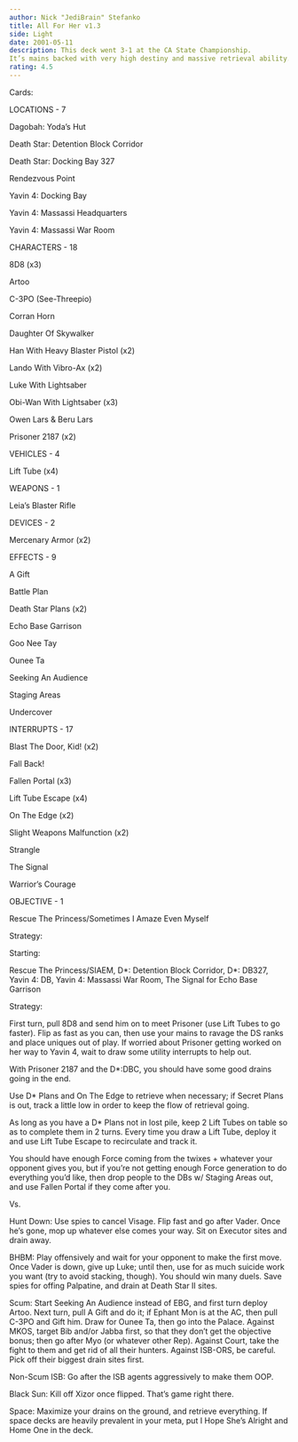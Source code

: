 ```yaml
---
author: Nick "JediBrain" Stefanko
title: All For Her v1.3
side: Light
date: 2001-05-11
description: This deck went 3-1 at the CA State Championship.
It’s mains backed with very high destiny and massive retrieval ability.
rating: 4.5
---
```

Cards: 

LOCATIONS - 7
Dagobah: Yoda’s Hut
Death Star: Detention Block Corridor
Death Star: Docking Bay 327
Rendezvous Point
Yavin 4: Docking Bay
Yavin 4: Massassi Headquarters
Yavin 4: Massassi War Room

CHARACTERS - 18
8D8 (x3)
Artoo
C-3PO (See-Threepio)
Corran Horn
Daughter Of Skywalker
Han With Heavy Blaster Pistol (x2)
Lando With Vibro-Ax (x2)
Luke With Lightsaber
Obi-Wan With Lightsaber (x3)
Owen Lars & Beru Lars
Prisoner 2187 (x2)

VEHICLES - 4
Lift Tube (x4)

WEAPONS - 1
Leia’s Blaster Rifle

DEVICES - 2
Mercenary Armor (x2)

EFFECTS - 9
A Gift
Battle Plan
Death Star Plans (x2)
Echo Base Garrison
Goo Nee Tay
Ounee Ta
Seeking An Audience
Staging Areas
Undercover

INTERRUPTS - 17
Blast The Door, Kid! (x2)
Fall Back!
Fallen Portal (x3)
Lift Tube Escape (x4)
On The Edge (x2)
Slight Weapons Malfunction (x2)
Strangle
The Signal
Warrior’s Courage

OBJECTIVE - 1
Rescue The Princess/Sometimes I Amaze Even Myself 

Strategy: 

Starting:
Rescue The Princess/SIAEM, D*: Detention Block Corridor, D*: DB327, Yavin 4: DB, Yavin 4: Massassi War Room, The Signal for Echo Base Garrison

Strategy:
First turn, pull 8D8 and send him on to meet Prisoner (use Lift Tubes to go faster).  Flip as fast as you can, then use your mains to ravage the DS ranks and place uniques out of play.  If worried about Prisoner getting worked on her way to Yavin 4, wait to draw some utility interrupts to help out.
With Prisoner 2187 and the D*:DBC, you should have some good drains going in the end.
Use D* Plans and On The Edge to retrieve when necessary; if Secret Plans is out, track a little low in order to keep the flow of retrieval going.
As long as you have a D* Plans not in lost pile, keep 2 Lift Tubes on table so as to complete them in 2 turns.  Every time you draw a Lift Tube, deploy it and use Lift Tube Escape to recirculate and track it.
You should have enough Force coming from the twixes + whatever your opponent gives you, but if you’re not getting enough Force generation to do everything you’d like, then drop people to the DBs w/ Staging Areas out, and use Fallen Portal if they come after you.

Vs.
Hunt Down: Use spies to cancel Visage.  Flip fast and go after Vader.  Once he’s gone, mop up whatever else comes your way.  Sit on Executor sites and drain away.

BHBM: Play offensively and wait for your opponent to make the first move.  Once Vader is down, give up Luke; until then, use for as much suicide work you want (try to avoid stacking, though).  You should win many duels.  Save spies for offing Palpatine, and drain at Death Star II sites.

Scum: Start Seeking An Audience instead of EBG, and first turn deploy Artoo.  Next turn, pull A Gift and do it; if Ephant Mon is at the AC, then pull C-3PO and Gift him.  Draw for Ounee Ta, then go into the Palace.  Against MKOS, target Bib and/or Jabba first, so that they don’t get the objective bonus; then go after Myo (or whatever other Rep).  Against Court, take the fight to them and get rid of all their hunters.  Against ISB-ORS, be careful.  Pick off their biggest drain sites first.

Non-Scum ISB: Go after the ISB agents aggressively to make them OOP.

Black Sun: Kill off Xizor once flipped.  That’s game right there.

Space: Maximize your drains on the ground, and retrieve everything.  If space decks are heavily prevalent in your meta, put I Hope She’s Alright and Home One in the deck. 